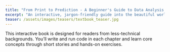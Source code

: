 ```yaml
---
title: "From Print to Prediction - A Beginner's Guide to Data Analysis in Python"
excerpt: "An interactive, jargon-friendly guide into the beautiful world of Python."
teaser: /assets/images/teasers/textbook_teaser.jpg
---
```

This interactive book is designed for readers from less-technical backgrounds. You’ll write and run code in each chapter and learn core concepts through short stories and hands-on exercises.
